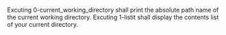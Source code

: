Excuting 0-current_working_directory shall print the absolute path name of the current working directory.
Excuting 1-listit shall display the contents list of your current directory.
